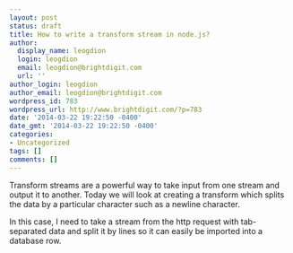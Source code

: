 ```yaml
---
layout: post
status: draft
title: How to write a transform stream in node.js?
author:
  display_name: leogdion
  login: leogdion
  email: leogdion@brightdigit.com
  url: ''
author_login: leogdion
author_email: leogdion@brightdigit.com
wordpress_id: 783
wordpress_url: http://www.brightdigit.com/?p=783
date: '2014-03-22 19:22:50 -0400'
date_gmt: '2014-03-22 19:22:50 -0400'
categories:
- Uncategorized
tags: []
comments: []
---
```

<p>Transform streams are a powerful way to take input from one stream and output it to another. Today we will look at creating a transform which splits the data by a particular character such as a newline character.</p>
<p>In this case, I need to take a stream from the http request with tab-separated data and split it by lines so it can easily be imported into a database row.</p>
<p>&nbsp;</p>
